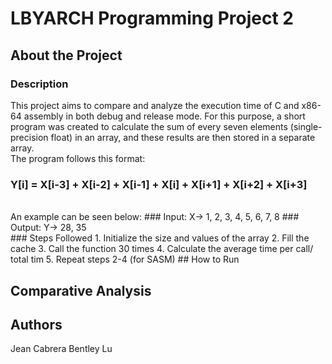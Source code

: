 # LBYARCH Programming Project 2
## About the Project
### Description
This project aims to compare and analyze the execution time of C and x86-64 assembly in both debug and release mode. For this purpose, a short program was created to calculate the sum of every seven elements (single-precision float) in an array, and these results are then stored in a separate array. <br>
The program follows this format: <br>
### Y[i] = X[i-3] + X[i-2] + X[i-1] + X[i] + X[i+1] + X[i+2] + X[i+3]
<br> 
An example can be seen below:
### Input: X-> 1, 2, 3, 4, 5, 6, 7, 8
### Output: Y-> 28, 35
<br> 
### Steps Followed
1. Initialize the size and values of the array
2. Fill the cache
3. Call the function 30 times
4. Calculate the average time per call/ total tim
5. Repeat steps 2-4 (for SASM)
## How to Run

## Comparative Analysis
## Authors
Jean Cabrera
Bentley Lu
